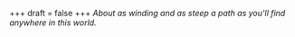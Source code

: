 
+++
draft = false
+++
_About as winding and as steep a path as you'll find anywhere in this world._
